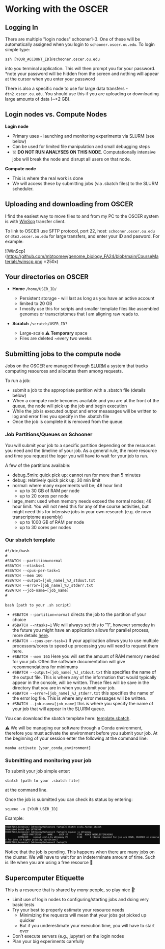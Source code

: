 # Working with the OSCER

## Logging In

There are multiple "login nodes" schooner1-3. One of these will be automatically assigned when you login to `schooner.oscer.ou.edu`. To login simple type: 

```
ssh [YOUR_ACCOUNT_ID]@schooner.oscer.ou.edu
```
into you terminal application. This will then prompt you for your password. *note your password will be hidden from the screen and nothing will appear at the cursor when you enter your password

There is also a specific node to use for large data transfers - `dtn2.oscer.ou.edu`. You should use this if you are uploading or downloading large amounts of data (~>2 GB).

## Login nodes vs. Compute Nodes

**Login node**

* Primary uses - launching and monitoring experiments via SLURM (see below)
* Can be used for limited file manipulation and small debugging steps
* :skull_and_crossbones: **DO NOT RUN ANALYSES ON THIS NODE**. Computationally intensive jobs will break the node and disrupt all users on that node. 

**Compute node**

* This is where the real work is done
* We will access these by submitting jobs (via .sbatch files) to the SLURM scheduler.

## Uploading and downloading from OSCER

I find the easiest way to move files to and from my PC to the OSCER system is with [WinScp](https://winscp.net/eng/downloads.php) transfer client. 

To link to OSCER use SFTP protocol, port 22, host: `schooner.oscer.ou.edu` or `dtn2.oscer.ou.edu` for large transfers, and enter your ID and pasword. For example:  

![WinScp](https://github.com/mbtoomey/genome_biology_FA24/blob/main/CourseMaterials/winscp.png =250x)

## Your directories on OSCER

* **Home** `/home/USER_ID/`
    * Persistent storage - will last as long as you have an active account
    * limited to 20 GB
    * I mostly use this for scripts and smaller template files like assembled genomes or transcriptomes that I am aligning raw reads to. 
    
* **Scratch** `/scratch/USER_ID?`
    * Large-scale :warning: **Temporary** space
    * Files are deleted ~every two weeks
    
## Submitting jobs to the compute node

Jobs on the OSCER are managed through [SLURM](https://slurm.schedmd.com/overview.html) a system that tracks computing resources and allocates them among requests. 

To run a job: 

* submit a job to the appropriate partition with a .sbatch file (details below)
* When a compute node becomes available and you are at the front of the queue, the node will pick up the job and begin execution
* While the job is executed output and error meaasages will be written to log and error files you specify in the .sbatch file
* Once the job is complete it is removed from the queue. 

### Job Partitions/Queues on Schooner

You will submit your job to a specific partition depending on the resources you need and the timeline of your job. As a general rule, the more resource and time you request the loger you will have to wait for your job to run. 

A few of the partitions available: 

* debug_5min: quick pick up; cannot run for more than 5 minutes
* debug: relatively quick pick up; 30 min limit
* normal: where many experiments will be; 48 hour limit
   * up to 30 GB of RAM per node
   * up to 20 cores per node
* large_mem: used when memory needs exceed the normal nodes; 48 hour limit. You will not need this for any of the course activities, but might need this for intensive jobs in your own research (e.g. de novo transcriptome assembly)
   * up to 1000 GB of RAM per node
   * up to 30 cores per nodes
   
### Our sbatch template

```
#!/bin/bash
#
#SBATCH --partition=normal
#SBATCH --ntasks=1
#SBATCH --cpus-per-task=1
#SBATCH --mem 16G
#SBATCH --output=[job_name]_%J_stdout.txt
#SBATCH --error=[job_name]_%J_stderr.txt
#SBATCH --job-name=[job_name]
# 

bash [path to your .sh script]
```

* `#SBATCH --partition=normal` directs the job to the partition of your choice
* `#SBATCH --ntasks=1` We will always set this to "1", however someday in the future you might have an application allows for parallel process, more details [here](https://www.ou.edu/oscer/support/running_jobs_schooner).
* `#SBATCH --cpus-per-task=1` If your application allows you to use multiple processors/cores to speed up processing you will need to request them here. 
* `#SBATCH --mem 16G` Here you will set the amount of RAM memory needed for your job. Often the software documentation will give recommendations for minimums
* `#SBATCH --output=[job_name]_%J_stdout.txt` this specifies the name of the output file. This is where any of the information that would typically appear in the console, will be written. These files will be save in the directory that you are in when you submit your job. 
* `#SBATCH --error=[job_name]_%J_stderr.txt` this specifies the name of the error log file. This is where any error messages will be written. 
* `#SBATCH --job-name=[job_name]` this is where you specify the name of your job that will appear in the SLURM queue. 

You can download the sbatch template here: [template.sbatch](https://github.com/mbtoomey/genome_biology_FA24/blob/main/CourseMaterials/template.sbatch).

:warning: We will be managing our software through a Conda environment, therefore you must activate the environment before you submit your job. At the beginning of your session enter the following at the command line:

```
mamba activate [your_conda_environment]
```

### Submitting and monitoring your job

To submit your job simple enter: 
```
sbatch [path to your .sbatch file]
```
at the command line. 

Once the job is submitted you can check its status by entering: 
```
squeue -u [YOUR_USER_ID]
```

Example:

![Job status](https://github.com/mbtoomey/genomics_adventure/blob/release/images/fastqc_submission.png)

Notice that the job is pending. This happens when there are many jobs on the cluster. We will have to wait for an indeterminate amount of time. Such is life when you are using a free resource :shrug:

## Supercomputer Etiquette

This is a resource that is shared by *many* people, so play nice :angel:!
* Limit use of login nodes to configuring/starting jobs and doing very basic tests
* Try your best to properly estimate your resource needs
    * Minimizing the requests will mean that your jobs get picked up quicker
    * But if you underestimate your execution time, you will have to start over
* Don’t execute servers (e.g., jupyter) on the login nodes
* Plan your big experiments carefully




    




